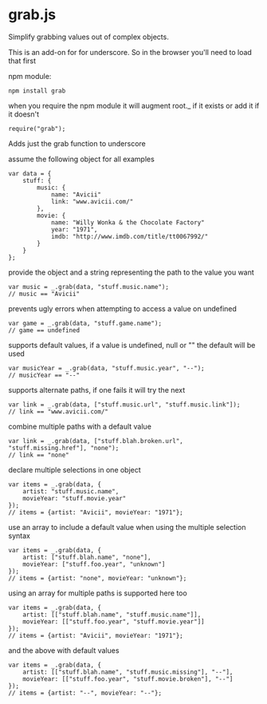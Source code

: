 grab.js
=======

Simplify grabbing values out of complex objects.


This is an add-on for for underscore. So in the browser you'll need to load that first

npm module:

	npm install grab

when you require the npm module it will augment root._ if it exists or add it if it doesn't

	require("grab");

Adds just the grab function to underscore

assume the following object for all examples

	var data = {
		stuff: {
			music: {
				name: "Avicii"
				link: "www.avicii.com/"
			},
			movie: {
				name: "Willy Wonka & the Chocolate Factory"
				year: "1971",
				imdb: "http://www.imdb.com/title/tt0067992/"
			}
		}
	};


provide the object and a string representing the path to the value you want

	var music = _.grab(data, "stuff.music.name");
	// music == "Avicii"


prevents ugly errors when attempting to access a value on undefined

	var game = _.grab(data, "stuff.game.name");
	// game == undefined


supports default values, if a value is undefined, null or "" the default will be used

	var musicYear = _.grab(data, "stuff.music.year", "--");
	// musicYear == "--"


supports alternate paths, if one fails it will try the next

	var link = _.grab(data, ["stuff.music.url", "stuff.music.link"]);
	// link == "www.avicii.com/"


combine multiple paths with a default value

	var link = _.grab(data, ["stuff.blah.broken.url", "stuff.missing.href"], "none");
	// link == "none"


declare multiple selections in one object

	var items = _.grab(data, {
		artist: "stuff.music.name",
		movieYear: "stuff.movie.year"
	});
	// items = {artist: "Avicii", movieYear: "1971"};


use an array to include a default value when using the multiple selection syntax

	var items = _.grab(data, {
		artist: ["stuff.blah.name", "none"],
		movieYear: ["stuff.foo.year", "unknown"]
	});
	// items = {artist: "none", movieYear: "unknown"};


using an array for multiple paths is supported here too

	var items = _.grab(data, {
		artist: [["stuff.blah.name", "stuff.music.name"]],
		movieYear: [["stuff.foo.year", "stuff.movie.year"]]
	});
	// items = {artist: "Avicii", movieYear: "1971"};


and the above with default values

	var items = _.grab(data, {
		artist: [["stuff.blah.name", "stuff.music.missing"], "--"],
		movieYear: [["stuff.foo.year", "stuff.movie.broken"], "--"]
	});
	// items = {artist: "--", movieYear: "--"};